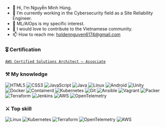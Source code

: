 - 👋 Hi, I’m Nguyễn Minh Hùng.
- 👀 I’m currently working in the Cybersecurity field as a Site Reliability Engineer.
- 🌱 ML/AIOps is my specific interest.
- 💞️ I would love to contribute to the Vietnamese community.
- 📫 How to reach me: holdennguyen6174@gmail.com

### 🎖️ Certification

[`AWS Certified Solutions Architect – Associate`](https://www.credly.com/badges/db6f862c-7030-4951-8314-f1c698318c16/linked_in_profile)

### ⚒️ My knowledge

![HTML5](https://img.shields.io/badge/html5-%23E34F26.svg?style=flat-square&logo=html5&logoColor=white)
![CSS3](https://img.shields.io/badge/css3-%231572B6.svg?style=flat-square&logo=css3&logoColor=white)
![JavaScript](https://img.shields.io/badge/javascript-%23323330.svg?style=flat-square&logo=javascript&logoColor=%23F7DF1E)
![Java](https://img.shields.io/badge/java-%23ED8B00.svg?style=flat-square&logo=java&logoColor=white)
![Linux](https://img.shields.io/badge/-Linux-FCC624?logo=linux&logoColor=white)
![Android](https://img.shields.io/badge/-Android-3DDC84?logo=android&logoColor=white)
![Unity](https://img.shields.io/badge/-Unity-000000?logo=unity&logoColor=white)
![Docker](https://img.shields.io/badge/-Docker-2496ED?logo=docker&logoColor=white)
![Containerd](https://img.shields.io/badge/-containerd-575757?logo=containerd&logoColor=white)
![Kubernetes](https://img.shields.io/badge/-Kubernetes-326CE5?logo=kubernetes&logoColor=white)
![Git](https://img.shields.io/badge/-Git-F05032?logo=git&logoColor=white)
![Ansible](https://img.shields.io/badge/-Ansible-EE0000?logo=ansible&logoColor=white)
![Vagrant](https://img.shields.io/badge/-Vagrant-1868F2?logo=vagrant&logoColor=white)
![Packer](https://img.shields.io/badge/-Packer-02A8EF?logo=packer&logoColor=white)
![Terraform](https://img.shields.io/badge/-Terraform-7B42BC?logo=terraform&logoColor=white)
![Jenkins](https://img.shields.io/badge/-Jenkins-D24939?logo=jenkins&logoColor=white)
![AWS](https://img.shields.io/badge/-Amazon%20AWS-FF9900?logo=amazon-aws&logoColor=white)
![OpenTelemetry](https://img.shields.io/badge/-OpenTelemetry-7EBC6F?logo=opentelemetry&logoColor=white)

### ⚔️ Top skill

![Linux](https://img.shields.io/badge/-Linux-FCC624?logo=linux&logoColor=white)
![Kubernetes](https://img.shields.io/badge/-Kubernetes-326CE5?logo=kubernetes&logoColor=white)
![Terraform](https://img.shields.io/badge/-Terraform-7B42BC?logo=terraform&logoColor=white)
![OpenTelemetry](https://img.shields.io/badge/-OpenTelemetry-7EBC6F?logo=opentelemetry&logoColor=white)
![AWS](https://img.shields.io/badge/-Amazon%20AWS-FF9900?logo=amazon-aws&logoColor=white)

<!---
### 📚 Github Status

<p>
  <img src="https://github-readme-stats.vercel.app/api?username=holdennguyen&show_icons=true&theme=tokyonight" height="165">
</p>
--->
